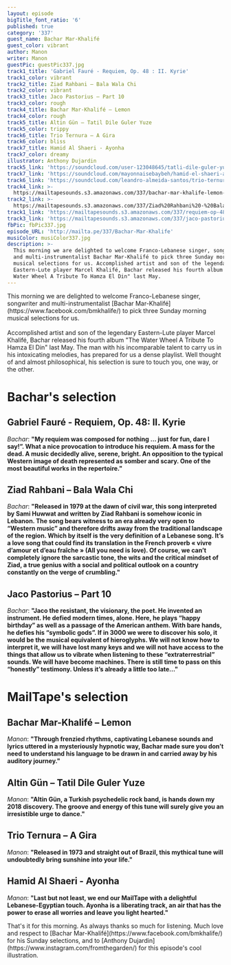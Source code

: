 ```yaml
---
layout: episode
bigTitle_font_ratio: '6'
published: true
category: '337'
guest_name: Bachar Mar-Khalifé
guest_color: vibrant
author: Manon
writer: Manon
guestPic: guestPic337.jpg
track1_title: 'Gabriel Fauré - Requiem, Op. 48 : II. Kyrie'
track1_color: vibrant
track2_title: Ziad Rahbani – Bala Wala Chi
track2_color: vibrant
track3_title: Jaco Pastorius – Part 10
track3_color: rough
track4_title: Bachar Mar-Khalifé – Lemon
track4_color: rough
track5_title: Altin Gün – Tatil Dile Guler Yuze
track5_color: trippy
track6_title: Trio Ternura – A Gira
track6_color: bliss
track7_title: Hamid Al Shaeri - Ayonha
track7_color: dreamy
illustrator: Anthony Dujardin
track5_link: 'https://soundcloud.com/user-123048645/tatli-dile-guler-yuze'
track7_link: 'https://soundcloud.com/mayonnaisebaybeh/hamid-el-shaeri-ayonha'
track6_link: 'https://soundcloud.com/leandro-almeida-santos/trio-ternura-a-gira'
track4_link: >-
  https://mailtapesounds.s3.amazonaws.com/337/bachar-mar-khalife-lemon-official-video.mp3
track2_link: >-
  https://mailtapesounds.s3.amazonaws.com/337/Ziad%20Rahbani%20-%20Bala%20Wala%20Chi%20%D8%A8%D9%84%D8%A7%20%D9%88%D9%84%D8%A7%20%D8%B4%D9%8A%20%28Lyric%20Video%29.mp3
track1_link: 'https://mailtapesounds.s3.amazonaws.com/337/requiem-op-48-ii-kyrie.mp3'
track3_link: 'https://mailtapesounds.s3.amazonaws.com/337/jaco-pastorius-part-10.mp3'
fbPic: fbPic337.jpg
episode_URL: 'http://mailta.pe/337/Bachar-Mar-Khalife'
musiColor: musiColor337.jpg
description: >-
  This morning we are delighted to welcome Franco-Lebanese singer, songwriter
  and multi-instrumentalist Bachar Mar-Khalifé to pick three Sunday morning
  musical selections for us. Accomplished artist and son of the legendary
  Eastern-Lute player Marcel Khalifé, Bachar released his fourth album "The
  Water Wheel A Tribute To Hamza El Din" last May.
---
```

<p id="introduction">This morning we are delighted to welcome Franco-Lebanese singer, songwriter and multi-instrumentalist [Bachar Mar-Khalifé](https://www.facebook.com/bmkhalife/) to pick three Sunday morning musical selections for us.
<br><br>
Accomplished artist and son of the legendary Eastern-Lute player Marcel Khalifé, Bachar released his fourth album "The Water Wheel A Tribute To Hamza El Din" last May. The man with his incomparable talent to carry us in his intoxicating melodies, has prepared for us a dense playlist. Well thought of and almost philosophical, his selection is sure to touch you, one way, or the other.</p>


# Bachar's selection

## Gabriel Fauré - Requiem, Op. 48: II. Kyrie
_Bachar_: **"**My requiem was composed for nothing … just for fun, dare I say!”. What a nice provocation to introduce his requiem. A mass for the dead. A music decidedly alive, serene, bright. An opposition to the typical Western image of death represented as somber and scary. One of the most beautiful works in the repertoire.**"**

## Ziad Rahbani – Bala Wala Chi
_Bachar_: **"**Released in 1979 at the dawn of civil war, this song interpreted by Sami Huwwat and written by Ziad Rahbani is somehow iconic in Lebanon. The song bears witness to an era already very open to “Western music” and therefore drifts away from the traditional landscape of the region. Which by itself is the very definition of a Lebanese song. It’s a love song that could find its translation in the French proverb « vivre d’amour et d’eau fraîche » (All you need is love). Of course, we can’t completely ignore the sarcastic tone, the wits and the critical mindset of Ziad, a true genius with a social and political outlook on a country constantly on the verge of crumbling.**"**

## Jaco Pastorius – Part 10
_Bachar_: **"**Jaco the resistant, the visionary, the poet. He invented an instrument. He defied modern times, alone. Here, he plays “happy birthday” as well as a passage of the American anthem. With bare hands, he defies his “symbolic gods”. If in 3000 we were to discover his solo, it would be the musical equivalent of hieroglyphs. We will not know how to interpret it, we will have lost many keys and we will not have access to the things that allow us to vibrate when listening to these “extraterrestrial” sounds. We will have become machines. There is still time to pass on this “honestly” testimony. Unless it’s already a little too late…**"**


# MailTape's selection

## Bachar Mar-Khalifé – Lemon
_Manon_: **"**Through frenzied rhythms, captivating Lebanese sounds and lyrics uttered in a mysteriously hypnotic way, Bachar made sure you don’t need to understand his language to be drawn in and carried away by his auditory journey.**"**

## Altin Gün – Tatil Dile Guler Yuze
_Manon_: **"**Altin Gün, a Turkish psychedelic rock band, is hands down my 2018 discovery. The groove and energy of this tune will surely give you an irresistible urge to dance.**"**

## Trio Ternura – A Gira
_Manon_: **"**Released in 1973 and straight out of Brazil, this mythical tune will undoubtedly bring sunshine into your life.**"**

## Hamid Al Shaeri - Ayonha
_Manon_: **"**Last but not least, we end our MailTape with a delightful Lebanese-Egyptian touch. Ayonha is a liberating track, an air that has the power to erase all worries and leave you light hearted.**"**


<p id="outroduction">That's it for this morning. As always thanks so much for listening. Much love and respect to [Bachar Mar-Khalifé](https://www.facebook.com/bmkhalife/) for his Sunday selections, and to [Anthony Dujardin](https://www.instagram.com/fromthegarden/) for this episode's cool illustration.</p>

